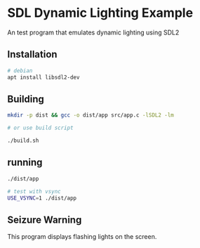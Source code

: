 # SDL Dynamic Lighting Example


An test program that emulates dynamic lighting using SDL2


## Installation

```bash
# debian
apt install libsdl2-dev
```

## Building

```bash
mkdir -p dist && gcc -o dist/app src/app.c -lSDL2 -lm

# or use build script

./build.sh

```

## running
```bash
./dist/app

# test with vsync
USE_VSYNC=1 ./dist/app
```

## Seizure Warning

This program displays flashing lights on the screen.

